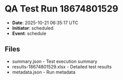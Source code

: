 # QA Test Run 18674801529

- **Date**: 2025-10-21 06:35:17 UTC
- **Initiator**: scheduled
- **Event**: schedule

## Files
- summary.json - Test execution summary
- results-18674801529.xlsx - Detailed test results
- metadata.json - Run metadata
